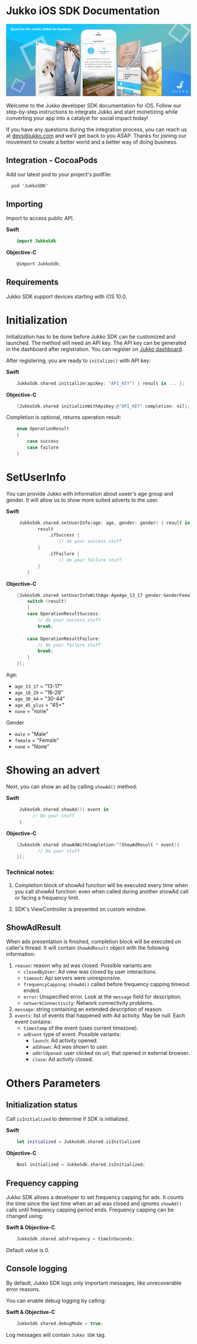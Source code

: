 # Jukko iOS SDK Documentation

![Jukko](images/intro.png)

Welcome to the Jukko developer SDK documentation for iOS. Follow our step-by-step instructions to
integrate Jukko and start monetizing while converting your app into a catalyst for social
impact today!

If you have any questions during the integration process, you can reach us at [devs@jukko.com](mailto:devs@jukko.com) and we'll get back to you ASAP. Thanks for joining our movement to create a better world and a better way of doing business.


## Integration - CocoaPods

Add our latest pod to your project's podfile:

```
  pod 'JukkoSDK'
```

## Importing 

Import to access public API.

**Swift**

```swift
    import JukkoSdk
```
**Objective-C**

```objective-c
    @import JukkoSdk;
```
## Requirements

Jukko SDK support devices starting with iOS 10.0.

# Initialization
Initialization has to be done before Jukko SDK can be customized and launched.  The method will need an API key. The API key can be generated in the dashboard after registration.
You can register on [Jukko dashboard](https://dashboard.jukko.com/).

After registering, you are ready to `initalize()` with API key:

**Swift**

```Swift
    JukkoSdk.shared.initialize(apiKey: "API_KEY") { result in ... };
```
**Objective-C**

```objective-c
    [JukkoSdk.shared initializeWithApiKey:@"API_KEY" completion: nil];
```

Completion is optional, returns operation result:

```swift
	enum OperationResult
	{
		case success
		case failure
	}
```

# SetUserInfo
You can provide Jukko with information about useer's age group and gender. It will allow us to show more suited adverts to the user.

**Swift**

```swift
     JukkoSdk.shared.setUserInfo(age: age, gender: gender) { result in
            result
            	.ifSuccess {
            		// do your success stuff
            }
            	.ifFailure {
            		// do your failure stuff
            }
        }
```
**Objective-C**

```objective-c
	[JukkoSdk.shared setUserInfoWithAge:AgeAge_13_17 gender:GenderFemale completion:^(OperationResult result) {
        switch (result)
        {
        case OperationResultSuccess:
        	// do your success stuff
        	break;
            
        case OperationResultFailure:
        	// do your failure stuff
        	break;
        }
    }];
```

Age:

* `age_13_17` = "13-17"
* `age_18_29` = "18-29"
* `age_30_44` = "30-44"
* `age_45_plus` = "45+"
* `none` = "none"

Gender

* `male` = "Male"
* `female` = "Female"
* `none` = "None"

# Showing an advert

Next, you can show an ad by calling `showAd()` method:

**Swift**

```swift
     JukkoSdk.shared.showAd(){ event in
          // Do your stuff
     }
```
**Objective-C**

```objective-c
	[JukkoSdk.shared showAdWithCompletion:^(ShowAdResult * event){
        	// Do your stuff
    }];
```

### Technical notes:
1.  Completion block of showAd function will be executed every time when you call showAd function: even when called during another showAd call or facing a frequency limit.

2.  SDK's ViewController is presented on custom window. 

## ShowAdResult
When ads presentation is finished, completion block will be executed on caller's thread. It will contain `ShowAdResult` object with the following information:

1. `reason`: reason why ad was closed. Possible variants are:
    * `closedByUser`: Ad view was closed by user interactions.
    * `timeout`: Api servers were unresponsive.
    * `frequencyCapping`: `showAd()` called before frequency capping timeout ended.
    * `error`: Unspecified error. Look at the `message` field for description.
    * `networkConnectivity`: Network connectivity problems.
2. `message`: string containing an extended description of reason.
3. `events`: list of events that happened with Ad activity. May be null. Each event contains:
    * `timestamp` of the event (uses current timezone).
    * `adEvent` type of event. Possible variants:
        * `launch`: Ad activity opened.
        * `adShown`: Ad was shown to user.
        * `adUrlOpened`: user clicked on url, that opened in external browser.
        * `close`: Ad activity closed.


# Others Parameters

## Initialization status

Call `isInitialized` to deternine if SDK is initialized.

**Swift**

```Swift
    let initialized = JukkoSdk.shared.isInitialized
```

**Objective-C**

```objective-c
    Bool initialized = JukkoSdk.shared.isInitialized;
```

## Frequency capping

Jukko SDK allows a developer to set frequency capping for ads. It counts the time since the last time when an ad was closed and ignores `showAd()` calls until frequency capping period ends. Frequency capping can be changed using:

**Swift & Objective-C**

```swift
    JukkoSdk.shared.adsFrequency = timeInSeconds;
```

Default value is 0.


## Console logging

By default, Jukko SDK logs only important messages, like unrecoverable error reasons.

You can enable debug logging by calling:

**Swift & Objective-C**

```swift
    JukkoSdk.shared.debugMode = true;
```
Log messages will contain `Jukko SDK` tag.
